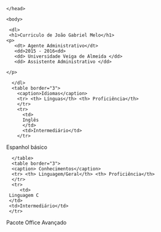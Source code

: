 
<html lang="pt-br">
	<head>
		<meta charset="UTF-8">
		<title> Curriculo profissional</title>
               

	</head>

	<body>

     <dl>
     <h1>Curriculo de João Gabriel Melo</h1>
    <p>
       <dt> Agente Administrativo</dt>
       <dd>2015 - 2016<dd>
       <dd> Universidade Veiga de Almeida </dd>
       <dd> Assistente Administrativo </dd>
             
    </p>
      
      </dl> 
      <table border="3">
        <caption>Idiomas</caption>
        <tr> <th> Línguas</th> <th> Proficiência</th> 
        </tr>
        <tr>
          <td>
          Inglês
          </td>
          <td>Intermediário</td>
        </tr>
<tr>
          <td>
  Espanhol        
  </td>
  <td> básico </td>
        </tr>
     
      </table>
      <table border="3">
      <caption> Conhecimentos</caption>
      <tr> <th> Linguagem/Geral</th> <th> Proficiência</th>
      </tr>
      <tr>
      	 <td>
	 Linguagem C
	 </td>
	 <td>Intermediário</td>
	 </tr>
<tr>
	      <td>
	 Pacote Office
	 </td>
	 <td> Avançado</td>
	 </tr>
  
  </table>
 
